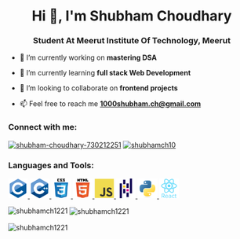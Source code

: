 <h1 align="center">Hi 👋, I'm Shubham Choudhary</h1>
<h3 align="center">Student At Meerut Institute Of Technology, Meerut</h3>

- 🔭 I’m currently working on **mastering DSA**

- 🌱 I’m currently learning **full stack Web Development**

- 👯 I’m looking to collaborate on **frontend projects**

- 📫 Feel free to reach me **1000shubham.ch@gmail.com**

<h3 align="left">Connect with me:</h3>
<p align="left">
<a href="https://linkedin.com/in/shubham-choudhary-730212251" target="blank"><img align="center" src="https://raw.githubusercontent.com/rahuldkjain/github-profile-readme-generator/master/src/images/icons/Social/linked-in-alt.svg" alt="shubham-choudhary-730212251" height="30" width="40" /></a>
<a href="https://www.leetcode.com/shubhamch10" target="blank"><img align="center" src="https://raw.githubusercontent.com/rahuldkjain/github-profile-readme-generator/master/src/images/icons/Social/leet-code.svg" alt="shubhamch10" height="30" width="40" /></a>
</p>

<h3 align="left">Languages and Tools:</h3>
<p align="left"> <a href="https://www.cprogramming.com/" target="_blank" rel="noreferrer"> <img src="https://raw.githubusercontent.com/devicons/devicon/master/icons/c/c-original.svg" alt="c" width="40" height="40"/> </a> <a href="https://www.w3schools.com/cpp/" target="_blank" rel="noreferrer"> <img src="https://raw.githubusercontent.com/devicons/devicon/master/icons/cplusplus/cplusplus-original.svg" alt="cplusplus" width="40" height="40"/> </a> <a href="https://www.w3schools.com/css/" target="_blank" rel="noreferrer"> <img src="https://raw.githubusercontent.com/devicons/devicon/master/icons/css3/css3-original-wordmark.svg" alt="css3" width="40" height="40"/> </a> <a href="https://www.w3.org/html/" target="_blank" rel="noreferrer"> <img src="https://raw.githubusercontent.com/devicons/devicon/master/icons/html5/html5-original-wordmark.svg" alt="html5" width="40" height="40"/> </a> <a href="https://developer.mozilla.org/en-US/docs/Web/JavaScript" target="_blank" rel="noreferrer"> <img src="https://raw.githubusercontent.com/devicons/devicon/master/icons/javascript/javascript-original.svg" alt="javascript" width="40" height="40"/> </a> <a href="https://pandas.pydata.org/" target="_blank" rel="noreferrer"> <img src="https://raw.githubusercontent.com/devicons/devicon/2ae2a900d2f041da66e950e4d48052658d850630/icons/pandas/pandas-original.svg" alt="pandas" width="40" height="40"/> </a> <a href="https://www.python.org" target="_blank" rel="noreferrer"> <img src="https://raw.githubusercontent.com/devicons/devicon/master/icons/python/python-original.svg" alt="python" width="40" height="40"/> </a> <a href="https://reactjs.org/" target="_blank" rel="noreferrer"> <img src="https://raw.githubusercontent.com/devicons/devicon/master/icons/react/react-original-wordmark.svg" alt="react" width="40" height="40"/> </a> </p>

<p><img align="left" src="https://github-readme-stats.vercel.app/api/top-langs?username=shubhamch1221&show_icons=true&locale=en&layout=compact" alt="shubhamch1221" /></p>

<p>&nbsp;<img align="center" src="https://github-readme-stats.vercel.app/api?username=shubhamch1221&show_icons=true&locale=en" alt="shubhamch1221" /></p>

<p><img align="center" src="https://github-readme-streak-stats.herokuapp.com/?user=shubhamch1221&" alt="shubhamch1221" /></p>




